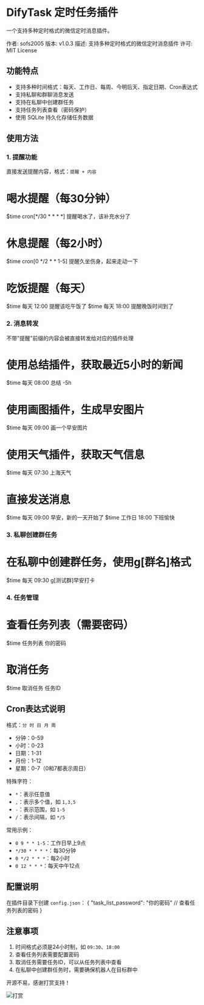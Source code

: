 # DifyTask 定时任务插件

一个支持多种定时格式的微信定时消息插件。

作者: sofs2005
版本: v1.0.3
描述: 支持多种定时格式的微信定时消息插件
许可: MIT License

## 功能特点
- 支持多种时间格式：每天、工作日、每周、今明后天、指定日期、Cron表达式
- 支持私聊和群聊消息发送
- 支持在私聊中创建群任务
- 支持任务列表查看（密码保护）
- 使用 SQLite 持久化存储任务数据

## 使用方法

### 1. 提醒功能
直接发送提醒内容，格式：`提醒 + 内容`

# 喝水提醒（每30分钟）
$time cron[*/30 * * * *] 提醒喝水了，该补充水分了

# 休息提醒（每2小时）
$time cron[0 */2 * * 1-5] 提醒久坐伤身，起来走动一下

# 吃饭提醒（每天）
$time 每天 12:00 提醒该吃午饭了
$time 每天 18:00 提醒晚饭时间到了

### 2. 消息转发
不带"提醒"前缀的内容会被直接转发给对应的插件处理

# 使用总结插件，获取最近5小时的新闻
$time 每天 08:00 总结 -5h

# 使用画图插件，生成早安图片
$time 每天 09:00 画一个早安图片

# 使用天气插件，获取天气信息
$time 每天 07:30 上海天气

# 直接发送消息
$time 每天 09:00 早安，新的一天开始了
$time 工作日 18:00 下班愉快

### 3. 私聊创建群任务
# 在私聊中创建群任务，使用g[群名]格式
$time 每天 09:30 g[测试群]早安打卡

### 4. 任务管理
# 查看任务列表（需要密码）
$time 任务列表 你的密码

# 取消任务
$time 取消任务 任务ID

## Cron表达式说明
格式：`分 时 日 月 周`
- 分钟：0-59
- 小时：0-23
- 日期：1-31
- 月份：1-12
- 星期：0-7（0和7都表示周日）

特殊字符：
- `*`：表示任意值
- `,`：表示多个值，如 `1,3,5`
- `-`：表示范围，如 `1-5`
- `/`：表示间隔，如 `*/5`

常用示例：
- `0 9 * * 1-5`：工作日早上9点
- `*/30 * * * *`：每30分钟
- `0 */2 * * *`：每2小时
- `0 12 * * *`：每天中午12点

## 配置说明
在插件目录下创建 `config.json`：
{
    "task_list_password": "你的密码"  // 查看任务列表的密码
}

## 注意事项
1. 时间格式必须是24小时制，如 `09:30`、`18:00`
2. 查看任务列表需要配置密码
3. 取消任务需要任务ID，可以从任务列表中查看
4. 在私聊中创建群任务时，需要确保机器人在目标群中

开源不易，感谢打赏支持！

![打赏](https://github.com/sofs2005/difytask/blob/main/img/wx.png?raw=true)
